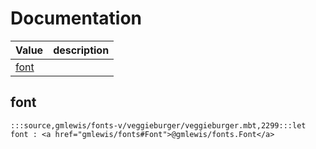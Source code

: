 # Documentation
|Value|description|
|---|---|
|[font](#font)||

## font

```moonbit
:::source,gmlewis/fonts-v/veggieburger/veggieburger.mbt,2299:::let font : <a href="gmlewis/fonts#Font">@gmlewis/fonts.Font</a>
```

